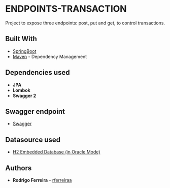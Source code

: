 # ENDPOINTS-TRANSACTION

Project to expose three endpoints: post, put and get, to control transactions.

## Built With

* [SpringBoot](https://docs.spring.io/spring-boot/docs)
* [Maven](https://maven.apache.org/) - Dependency Management

## Dependencies used

* **JPA**
* **Lombok**
* **Swagger 2**

## Swagger endpoint
* [Swagger](http://localhost:8080/swagger-ui.html)

## Datasource used
* [H2 Embedded Database (in Oracle Mode)](https://www.h2database.com/html/main.html)
		
## Authors
* **Rodrigo Ferreira** - [rferreiraa](https://github.com/rferreiraa)
